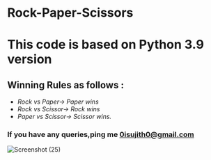 # Rock-Paper-Scissors
# This code is based on Python 3.9 version
## Winning Rules as follows :
- *Rock vs Paper-> Paper wins*
- *Rock vs Scissor-> Rock wins*
- *Paper vs Scissor-> Scissor wins.*
### If you have any queries,ping me <0isujith0@gmail.com>
![Screenshot (25)](https://user-images.githubusercontent.com/75260608/102606999-99968d80-414d-11eb-8ec3-83513e6955a9.png)
